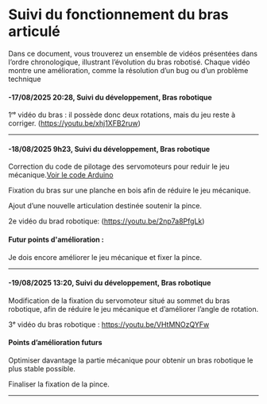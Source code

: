  # Suivi du fonctionnement du bras articulé
Dans ce document, vous trouverez un ensemble de vidéos présentées dans l’ordre chronologique, illustrant l’évolution du bras robotisé. Chaque vidéo montre une amélioration, comme la résolution d’un bug ou d’un problème technique

#### -17/08/2025 20:28, Suivi du développement, Bras robotique
 1ʳᵉ vidéo du bras : il possède donc deux rotations, mais du jeu reste à corriger.
(https://youtu.be/xhj1XFB2ruw)

---

#### -18/08/2025  9h23, Suivi du développement, Bras robotique

   Correction du code de pilotage des servomoteurs pour reduir le jeu mécanique.[Voir le code Arduino](../../software/arduino/Code_arduino.md)





   
   Fixation du bras sur une planche en bois afin de réduire le jeu mécanique.
   
   Ajout d’une nouvelle articulation destinée soutenir la pince.
   
 2e vidéo du brad robotique: (https://youtu.be/2np7a8PfgLk)
#### Futur points d'amélioration :
   Je dois encore améliorer le jeu mécanique et fixer la pince.    

   ---

   #### -19/08/2025 13:20, Suivi du développement, Bras robotique
Modification de la fixation du servomoteur situé au sommet du bras robotique, afin de réduire le jeu mécanique et d’améliorer l’angle de rotation.

 3ᵉ vidéo du bras robotique : https://youtu.be/VHtMNOzQYFw

#### Points d’amélioration futurs

Optimiser davantage la partie mécanique pour obtenir un bras robotique le plus stable possible.

Finaliser la fixation de la pince.

---


